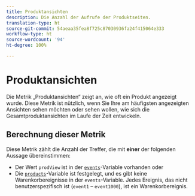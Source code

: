 ```yaml
---
title: Produktansichten
description: Die Anzahl der Aufrufe der Produktseiten.
translation-type: ht
source-git-commit: 54aeaa35fea8f725c87030936fa24f415064e333
workflow-type: ht
source-wordcount: '94'
ht-degree: 100%

---
```



# Produktansichten

Die Metrik „Produktansichten“ zeigt an, wie oft ein Produkt angezeigt wurde. Diese Metrik ist nützlich, wenn Sie Ihre am häufigsten angezeigten Ansichten sehen möchten oder sehen wollen, wie sich die Gesamtproduktansichten im Laufe der Zeit entwickeln.

## Berechnung dieser Metrik

Diese Metrik zählt die Anzahl der Treffer, die mit **einer** der folgenden Aussage übereinstimmen:

* Der Wert `prodView` ist in der [`events`](/help/implement/vars/page-vars/events/events-overview.md)-Variable vorhanden oder
* Die [`products`](/help/implement/vars/page-vars/products.md)-Variable ist festgelegt, und es gibt keine Warenkorbereignisse in der `events`-Variable. Jedes Ereignis, das nicht benutzerspezifisch ist (`event1` – `event1000`), ist ein Warenkorbereignis.